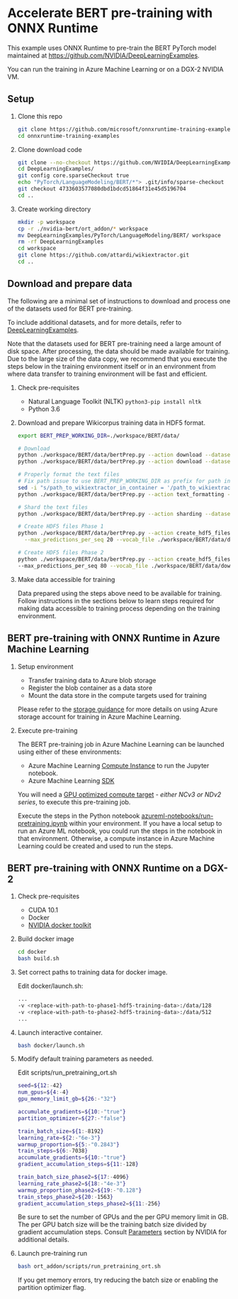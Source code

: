 # Accelerate BERT pre-training with ONNX Runtime

This example uses ONNX Runtime to pre-train the BERT PyTorch model maintained at https://github.com/NVIDIA/DeepLearningExamples.

You can run the training in Azure Machine Learning or on a DGX-2 NVIDIA VM.

## Setup

1. Clone this repo

    ```bash
    git clone https://github.com/microsoft/onnxruntime-training-examples.git
    cd onnxruntime-training-examples
    ```
    
2. Clone download code

    ```bash
    git clone --no-checkout https://github.com/NVIDIA/DeepLearningExamples.git
    cd DeepLearningExamples/
    git config core.sparseCheckout true
    echo "PyTorch/LanguageModeling/BERT/*"> .git/info/sparse-checkout
    git checkout 4733603577080dbd1bdcd51864f31e45d5196704
    cd ..
    ```

3. Create working directory

    ```bash
    mkdir -p workspace
    cp -r ./nvidia-bert/ort_addon/* workspace
    mv DeepLearningExamples/PyTorch/LanguageModeling/BERT/ workspace
    rm -rf DeepLearningExamples
    cd workspace
    git clone https://github.com/attardi/wikiextractor.git
    cd ..
    ```

## Download and prepare data

The following are a minimal set of instructions to download and process one of the datasets used for BERT pre-training.

To include additional datasets, and for more details, refer to [DeepLearningExamples](https://github.com/NVIDIA/DeepLearningExamples/tree/master/PyTorch/LanguageModeling/BERT#getting-the-data).

Note that the datasets used for BERT pre-training need a large amount of disk space. After processing, the data should be made available for training. Due to the large size of the data copy, we recommend that you execute the steps below in the training environment itself or in an environment from where data transfer to training environment will be fast and efficient.

1. Check pre-requisites

    * Natural Language Toolkit (NLTK) `python3-pip install nltk`
    * Python 3.6

2. Download and prepare Wikicorpus training data in HDF5 format.

    ```bash
    export BERT_PREP_WORKING_DIR=./workspace/BERT/data/

    # Download
    python ./workspace/BERT/data/bertPrep.py --action download --dataset wikicorpus_en
    python ./workspace/BERT/data/bertPrep.py --action download --dataset google_pretrained_weights

    # Properly format the text files
    # Fix path issue to use BERT_PREP_WORKING_DIR as prefix for path instead of hardcoded prefix
    sed -i "s/path_to_wikiextractor_in_container = '/path_to_wikiextractor_in_container = './g" ./workspace/BERT/data/bertPrep.py
    python ./workspace/BERT/data/bertPrep.py --action text_formatting --dataset wikicorpus_en

    # Shard the text files
    python ./workspace/BERT/data/bertPrep.py --action sharding --dataset wikicorpus_en

    # Create HDF5 files Phase 1
    python ./workspace/BERT/data/bertPrep.py --action create_hdf5_files --dataset wikicorpus_en --max_seq_length 128 \
      --max_predictions_per_seq 20 --vocab_file ./workspace/BERT/data/download/google_pretrained_weights/uncased_L-24_H-1024_A-16/vocab.txt --do_lower_case 1

    # Create HDF5 files Phase 2
    python ./workspace/BERT/data/bertPrep.py --action create_hdf5_files --dataset wikicorpus_en --max_seq_length 512 \
    --max_predictions_per_seq 80 --vocab_file ./workspace/BERT/data/download/google_pretrained_weights/uncased_L-24_H-1024_A-16/vocab.txt --do_lower_case 1
    ```

3. Make data accessible for training

    Data prepared using the steps above need to be available for training. Follow instructions in the sections below to learn steps required for making data accessible to training process depending on the training environment.

## BERT pre-training with ONNX Runtime in Azure Machine Learning

1. Setup environment

    * Transfer training data to Azure blob storage
    * Register the blob container as a data store
    * Mount the data store in the compute targets used for training

    Please refer to the [storage guidance](https://docs.microsoft.com/en-us/azure/machine-learning/how-to-access-data#storage-guidance) for more details on using Azure storage account for training in Azure Machine Learning.

2. Execute pre-training

    The BERT pre-training job in Azure Machine Learning can be launched using either of these environments:

    * Azure Machine Learning [Compute Instance](https://docs.microsoft.com/en-us/azure/machine-learning/concept-compute-instance) to run the Jupyter notebook.
    * Azure Machine Learning [SDK](https://docs.microsoft.com/en-us/python/api/overview/azure/ml/?view=azure-ml-py)

    You will need a [GPU optimized compute target](https://docs.microsoft.com/en-us/azure/machine-learning/how-to-set-up-training-targets#amlcompute) - _either NCv3 or NDv2 series_, to execute this pre-training job.

    Execute the steps in the Python notebook [azureml-notebooks/run-pretraining.ipynb](azureml-notebooks/run-pretraining.ipynb) within your environment. If you have a local setup to run an Azure ML notebook, you could run the steps in the notebook in that environment. Otherwise, a compute instance in Azure Machine Learning could be created and used to run the steps.

## BERT pre-training with ONNX Runtime on a DGX-2

1. Check pre-requisites

    * CUDA 10.1
    * Docker
    * [NVIDIA docker toolkit](https://github.com/NVIDIA/nvidia-docker)

2. Build docker image

    ```bash
    cd docker
    bash build.sh
    ```

3. Set correct paths to training data for docker image.

   Edit docker/launch.sh:

   ```bash
   ...
   -v <replace-with-path-to-phase1-hdf5-training-data>:/data/128
   -v <replace-with-path-to-phase2-hdf5-training-data>:/data/512
   ...
   ```

4. Launch interactive container.

    ```bash
    bash docker/launch.sh
    ```

5. Modify default training parameters as needed.

    Edit scripts/run_pretraining_ort.sh

    ```bash
    seed=${12:-42}
    num_gpus=${4:-4}
    gpu_memory_limit_gb=${26:-"32"}

    accumulate_gradients=${10:-"true"}
    partition_optimizer=${27:-"false"}

    train_batch_size=${1:-8192}
    learning_rate=${2:-"6e-3"}
    warmup_proportion=${5:-"0.2843"}
    train_steps=${6:-7038}
    accumulate_gradients=${10:-"true"}
    gradient_accumulation_steps=${11:-128}

    train_batch_size_phase2=${17:-4096}
    learning_rate_phase2=${18:-"4e-3"}
    warmup_proportion_phase2=${19:-"0.128"}
    train_steps_phase2=${20:-1563}
    gradient_accumulation_steps_phase2=${11:-256}
    ```

    Be sure to set the number of GPUs and the per GPU memory limit in GB.
    The per GPU batch size will be the training batch size divided by gradient accumulation steps.
    Consult [Parameters](https://github.com/NVIDIA/DeepLearningExamples/tree/master/PyTorch/LanguageModeling/BERT#parameters) section by NVIDIA for additional details.

6. Launch pre-training run

    ```bash
    bash ort_addon/scripts/run_pretraining_ort.sh
    ```

    If you get memory errors, try reducing the batch size or enabling the partition optimizer flag.
